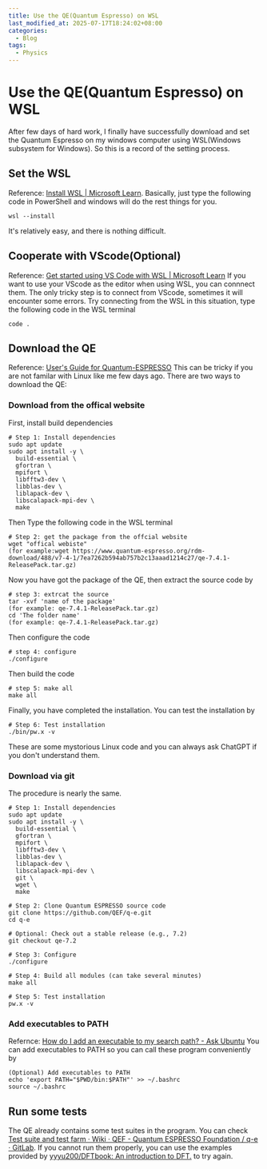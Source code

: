 ```yaml
---
title: Use the QE(Quantum Espresso) on WSL
last_modified_at: 2025-07-17T18:24:02+08:00
categories:
  - Blog
tags:
  - Physics
---
```

# Use the QE(Quantum Espresso) on WSL
After few days of hard work, I finally have successfully download and set the Quantum Espresso on my windows computer using WSL(Windows subsystem for Windows). So this is a record of the setting process.
## Set the WSL
Reference: [Install WSL | Microsoft Learn](https://learn.microsoft.com/en-us/windows/wsl/install). 
Basically, just type the following code in PowerShell and windows will do the rest things for you.
```
wsl --install
```
It's relatively easy, and there is nothing difficult.
## Cooperate with VScode(Optional)
Reference: [Get started using VS Code with WSL | Microsoft Learn](https://learn.microsoft.com/en-us/windows/wsl/tutorials/wsl-vscode)
If you want to use your VScode as the editor when using WSL, you can connnect them. 
The only tricky step is to connect from VScode, sometimes it will encounter some errors. Try connecting from the WSL in this situation, type the following code in the WSL terminal
```
code .
```
## Download the QE
Reference: [User's Guide for Quantum-ESPRESSO](https://www.quantum-espresso.org/Doc/user_guide/)
This can be tricky if you are not familar with Linux like me few days ago. 
There are two ways to download the QE: 
### Download from the offical website
First, install build dependencies
```
# Step 1: Install dependencies
sudo apt update
sudo apt install -y \
  build-essential \
  gfortran \
  mpifort \
  libfftw3-dev \
  libblas-dev \
  liblapack-dev \
  libscalapack-mpi-dev \
  make
```
Then Type the following code in the WSL terminal
```
# Step 2: get the package from the offcial website
wget "offical webiste"
(for example:wget https://www.quantum-espresso.org/rdm-download/488/v7-4-1/7ea7262b594ab757b2c13aaad1214c27/qe-7.4.1-ReleasePack.tar.gz)
```
Now you have got the package of the QE, then extract the source code by
```
# step 3: extrcat the source
tar -xvf 'name of the package'
(for example: qe-7.4.1-ReleasePack.tar.gz)
cd 'The folder name'
(for example: qe-7.4.1-ReleasePack.tar.gz)
```
Then configure the code
```
# step 4: configure
./configure
```
Then build the code
```
# step 5: make all
make all
```
Finally, you have completed the installation.
You can test the installation by
```
# Step 6: Test installation
./bin/pw.x -v
```
These are some mystorious Linux code and you can always ask ChatGPT if you don't understand them.
### Download via git
The procedure is nearly the same. 

```
# Step 1: Install dependencies
sudo apt update
sudo apt install -y \
  build-essential \
  gfortran \
  mpifort \
  libfftw3-dev \
  libblas-dev \
  liblapack-dev \
  libscalapack-mpi-dev \
  git \
  wget \
  make

# Step 2: Clone Quantum ESPRESSO source code
git clone https://github.com/QEF/q-e.git
cd q-e

# Optional: Check out a stable release (e.g., 7.2)
git checkout qe-7.2

# Step 3: Configure
./configure

# Step 4: Build all modules (can take several minutes)
make all

# Step 5: Test installation
pw.x -v
```
### Add executables to PATH
Refernce: [How do I add an executable to my search path? - Ask Ubuntu](https://askubuntu.com/questions/322772/how-do-i-add-an-executable-to-my-search-path)
You can add executables to PATH so you can call these program conveniently by 
```
(Optional) Add executables to PATH
echo 'export PATH="$PWD/bin:$PATH"' >> ~/.bashrc
source ~/.bashrc
```
## Run some tests
The QE already contains some test suites in the program. You can check [Test suite and test farm · Wiki · QEF - Quantum ESPRESSO Foundation / q-e · GitLab](https://gitlab.com/QEF/q-e/-/wikis/Developers/Test-suite-and-test-farm).
If you cannot run them properly, you can use the examples provided by [yyyu200/DFTbook: An introduction to DFT.](https://github.com/yyyu200/DFTbook/tree/master) to try again.

